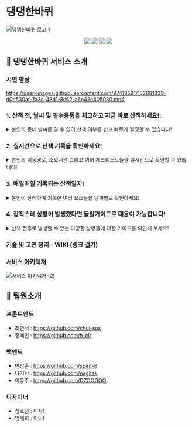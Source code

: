 # 댕댕한바퀴

  ![댕댕한바퀴 로고 1](https://dangdangss-s3-bucket.s3.ap-northeast-2.amazonaws.com/%ED%8C%8C%EB%B9%84%EC%BD%98.png)




<p align='center'>
  <img src='https://img.shields.io/badge/Node-version16.14.2-green?logo=Node.js'/>
  <img src='https://img.shields.io/badge/Express-v4.17.3-black?logo=Express'/>
  <img src='https://img.shields.io/badge/MongoDB-version4.2.19-green?logo=mongodb'/>
  <img src='https://img.shields.io/badge/prettier-v2.5.1-pink?logo=prettier'/>
</p>

## 🎉 댕댕한바퀴 서비스 소개

### 시연 영상
https://user-images.githubusercontent.com/97418591/162681339-d0d530af-7a3c-48d1-8c62-a6e42c405030.mp4

### 1. 산책 전, 날씨 및 필수용품을 체크하고 지금 바로 산책하세요!:
<details> <summary>본인의 동네 날씨를 알 수 있어 산책 여부를 쉽고 빠르게 결정할 수 있습니다!</summary> <div markdown="1"> <img width='25%' src='https://dangdangss-s3-bucket.s3.ap-northeast-2.amazonaws.com/2.png'> </div> </details>


### 2. 실시간으로 산책 기록을 확인하세요!
<details> <summary>본인의 이동경로, 소요시간 그리고 여러 체크리스트들을 실시간으로 확인할 수 있습니다!</summary> <img width='25%' src='https://dangdangss-s3-bucket.s3.ap-northeast-2.amazonaws.com/5.png'> </details>

### 3. 매일매일 기록되는 산책일지!
<details> <summary>본인이 산책하며 기록한 여러 요소들을 날짜별로 확인하세요!</summary> <img width='25%' src='https://dangdangss-s3-bucket.s3.ap-northeast-2.amazonaws.com/4.png'> </details>

### 4. 갑작스레 상황이 발생했다면 돌발가이드로 대응이 가능합니다!
<details> <summary>산책 전후로 발생할 수 있는 다양한 상황들에 대한 가이드를 확인해 보세요!</summary> <img width='25%' src='https://dangdangss-s3-bucket.s3.ap-northeast-2.amazonaws.com/3.png'> </details>

### 기술 및 고민 정리 - WIKI (링크 걸기)

### 서비스 아키텍처   



![서비스 아키텍처 (2)](https://dangdangss-s3-bucket.s3.ap-northeast-2.amazonaws.com/KakaoTalk_20220404_182700935.png)


## 📌 팀원소개
### 프론트엔드
- 최연서 : https://github.com/choi-sus
- 정혜인 : https://github.com/h-cir
### 백엔드
- 반장훈 : https://github.com/spirit-B
- 나기탁 : https://github.com/nagitak
- 이동주 : https://github.com/DZOOOOO
### 디자이너
- 심호선 : 디자!
- 엄세희 : 이너!
